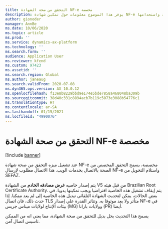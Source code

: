 ```yaml
---
title: التحقق من صحة الشهادة NF-e مخصصة
description: يوفر هذا الموضوع معلومات حول تمكين شهادة NF-e مخصصة واستخدامها.
author: gionoder
manager: AnnBe
ms.date: 10/06/2020
ms.topic: article
ms.prod: ''
ms.service: dynamics-ax-platform
ms.technology: ''
ms.search.form: ''
audience: Application User
ms.reviewer: kfend
ms.custom: 97423
ms.assetid: ''
ms.search.region: Global
ms.author: janeaug
ms.search.validFrom: 2020-07-08
ms.dyn365.ops.version: AX 10.0.12
ms.openlocfilehash: f13e8b8229bbd9e174e5bde7858a468048ba309b
ms.sourcegitcommit: 38d40c331c8894acb7b119c5073e3088b54776c1
ms.translationtype: HT
ms.contentlocale: ar-SA
ms.lasthandoff: 01/15/2021
ms.locfileid: "4990076"
---
```

# <a name="nf-e-custom-certificate-validation"></a>التحقق من صحة الشهادة NF-e مخصصة

[!include [banner](../includes/banner.md)]

عند تشغيل ميزه التحقق من صحة شهادة NF-e مخصصة، يسمح التحقق المخصص من الصحة بالاتصال بخدمات الويب. هذا الاتصال مطلوب لإرسال NF-e واستلام التخويل من SEFAZ.

يتم إصدار خاصيه **غرض مصادقه الخادم** من الشهادة V5 من قبل هيئه Brazilian Root Certificate Authority. يتم إيقاف تشغيل هذه الخاصية افتراضيا ويجب تمكينها يدويا. في بعض الحالات، يمكن لتحديث الشهادة التلقائي تبديل هذه الخاصية إلى لم يعد ممكنا. إذا حدث ذلك، فان اتصال TLS متأثر ولا يعد موثوقا به. وتتاثر القدرة علي إصدار NF-e في بيئات الإنتاج لولايات ميناس جريس (MG) وولايات بارانا (PR) أيضا.

يسمح هذا التحديث بحل بديل للتحقق من صحة الشهادة، مما يعني انه من الممكن تاسيس اتصال آمن.


